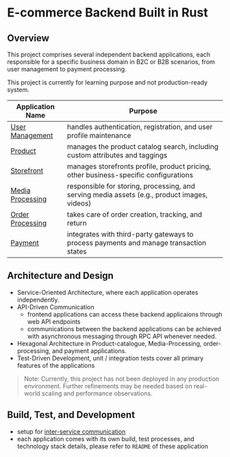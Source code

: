 # E-commerce Backend Built in Rust
## Overview
This project comprises several independent backend applications, each responsible for a specific business domain in B2C or B2B scenarios, from user management to payment processing.

This project is currently for learning purpose and not production-ready system.

|Application Name|Purpose|
|----------------|-------|
|[User Management](./services/user_management)|handles authentication, registration, and user profile maintenance|
|[Product](./services/product/v2)|manages the product catalog search, including custom attributes and taggings |
|[Storefront](./services/store)|manages storefronts profile, product pricing, other business-specific configurations |
|[Media Processing](./services/media)|responsible for storing, processing, and serving media assets (e.g., product images, videos)|
|[Order Processing](./services/order)|takes care of order creation, tracking, and return|
|[Payment](./services/payment)|integrates with third-party gateways to process payments and manage transaction states|

## Architecture and Design
- Service-Oriented Architecture, where each application operates independently.
- API-Driven Communication
  - frontend applications can access these backend applicaions through web API endpoints
  - communications between the backend applications can be achieved with asynchronous messaging through RPC API whenever needed.
- Hexagonal Architecture in Product-catalogue, Media-Processing, order-processing, and payment applications.
- Test-Driven Development, unit / integration tests cover all primary features of the applications

> Note: Currently, this project has not been deployed in any production environment. Further refinements may be needed based on real-world scaling and performance observations.

## Build, Test, and Development
- setup for [inter-service communication](./INTER_SERVICE.md)
- each application comes with its own build, test processes, and technology stack details, please refer to `README` of these application

